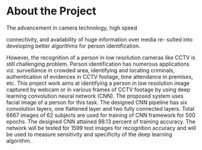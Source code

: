 # About the Project

The advancement in camera technology, high speed

connectivity, and availability of huge information over media re-
sulted into developing better algorithms for person identification.

However, the recognition of a person in low resolution cameras
like CCTV is still challenging problem. Person identification
has numerous applications viz. surveillance in crowded area,
identifying and locating criminals, authentication of evidences in
CCTV footage, time attendance in premises, etc. This project
work aims at identifying a person in low resolution image
captured by webcam or in various frames of CCTV footage
by using deep learning convolution neural network (CNN). The
proposed system uses facial image of a person for this task. The
designed CNN pipeline has six convolution layers, one flattened
layer and two fully connected layers. Total 6667 images of 62
subjects are used for training of CNN framework for 500 epochs.
The designed CNN attained 98.13 percent of training accuracy.
The network will be tested for 1599 test images for recognition
accuracy and will be used to measure sensitivity and specificity
of the deep learning algorithm.
